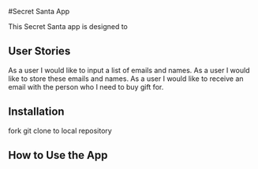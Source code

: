#Secret Santa App

This Secret Santa app is designed to


User Stories
--------------------
As a user I would like to input a list of emails and names.
As a user I would like to store these emails and names.
As a user I would like to receive an email with the person who I need to buy gift for.


Installation
--------------------
fork git
clone to local repository


How to Use the App
--------------------
